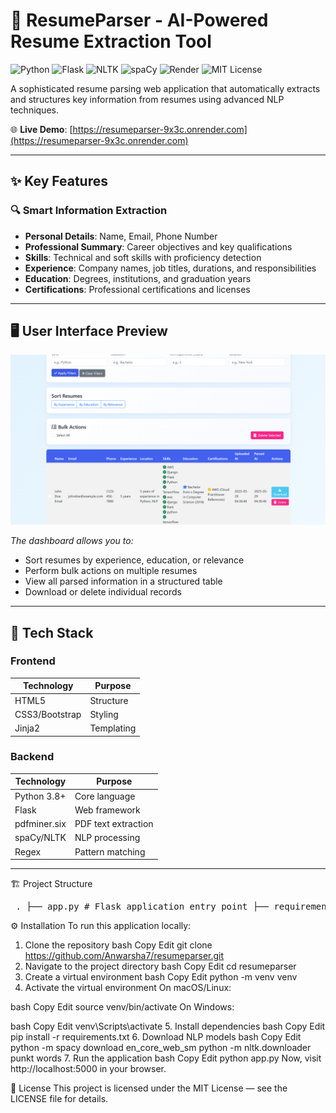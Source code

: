 # 📄 ResumeParser - AI-Powered Resume Extraction Tool

![Python](https://img.shields.io/badge/Python-3.8+-blue?logo=python)
![Flask](https://img.shields.io/badge/Flask-2.3-green?logo=flask)
![NLTK](https://img.shields.io/badge/NLTK-3.8.1-orange)
![spaCy](https://img.shields.io/badge/spaCy-3.7-red)
![Render](https://img.shields.io/badge/Hosted%20on-Render-46B3E6?logo=render)
![MIT License](https://img.shields.io/badge/License-MIT-yellow)

A sophisticated resume parsing web application that automatically extracts and structures key information from resumes using advanced NLP techniques.

🌐 **Live Demo**: [https://resumeparser-9x3c.onrender.com](https://resumeparser-9x3c.onrender.com)

---

## ✨ Key Features

### 🔍 Smart Information Extraction
- **Personal Details**: Name, Email, Phone Number
- **Professional Summary**: Career objectives and key qualifications
- **Skills**: Technical and soft skills with proficiency detection
- **Experience**: Company names, job titles, durations, and responsibilities
- **Education**: Degrees, institutions, and graduation years
- **Certifications**: Professional certifications and licenses

---

## 🖥️ User Interface Preview

![Resume Management Dashboard](images/image.png)

*The dashboard allows you to:*
- Sort resumes by experience, education, or relevance
- Perform bulk actions on multiple resumes
- View all parsed information in a structured table
- Download or delete individual records

---

## 🚀 Tech Stack

### Frontend

| Technology      | Purpose      |
|-----------------|--------------|
| HTML5           | Structure    |
| CSS3/Bootstrap  | Styling      |
| Jinja2          | Templating   |

### Backend

| Technology      | Purpose             |
|-----------------|---------------------|
| Python 3.8+     | Core language        |
| Flask           | Web framework        |
| pdfminer.six    | PDF text extraction  |
| spaCy/NLTK      | NLP processing       |
| Regex           | Pattern matching     |

---

🏗️ Project Structure
<pre> . ├── app.py # Flask application entry point ├── requirements.txt # Python dependencies ├── Procfile # Render deployment configuration ├── .env # Environment variables ├── .gitignore # Git exclusion rules ├── resume_parser.log # Application logs ├── res/ # Core parsing modules │ ├── ress.py # Main parsing logic │ └── resu.py # Utility functions ├── static/ # Static assets │ ├── css/ # Stylesheets │ └── js/ # JavaScript files └── templates/ # HTML templates ├── index.html # Main interface └── results.html # Parsing results display </pre>


⚙️ Installation
To run this application locally:

1. Clone the repository
bash
Copy
Edit
git clone https://github.com/Anwarsha7/resumeparser.git
2. Navigate to the project directory
bash
Copy
Edit
cd resumeparser
3. Create a virtual environment
bash
Copy
Edit
python -m venv venv
4. Activate the virtual environment
On macOS/Linux:

bash
Copy
Edit
source venv/bin/activate
On Windows:

bash
Copy
Edit
venv\Scripts\activate
5. Install dependencies
bash
Copy
Edit
pip install -r requirements.txt
6. Download NLP models
bash
Copy
Edit
python -m spacy download en_core_web_sm
python -m nltk.downloader punkt words
7. Run the application
bash
Copy
Edit
python app.py
Now, visit http://localhost:5000 in your browser.

📜 License
This project is licensed under the MIT License — see the LICENSE file for details.
